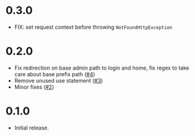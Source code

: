 # 0.3.0
- FIX: set request context before throwing `NotFoundHttpException`

# 0.2.0
- Fix redirection on base admin path to login and home, fix regex to take care about base prefix path ([#4](https://github.com/thelia-modules/BackOfficePath/pull/4))
- Remove unused use statement ([#3](https://github.com/thelia-modules/BackOfficePath/pull/3))
- Minor fixes ([#2](https://github.com/thelia-modules/BackOfficePath/pull/2))

# 0.1.0
- Initial release.